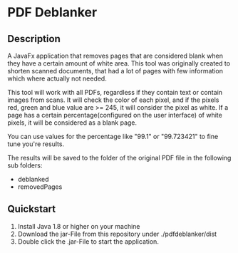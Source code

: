 # PDF Deblanker

Description
-----------
A JavaFx application that removes pages that are considered blank when they have a certain amount of white area.
This tool was originally created to shorten scanned documents, that had a lot of pages with few information which where actually not needed.

This tool will work with all PDFs, regardless if they contain text or contain images from scans.
It will check the color of each pixel, and if the pixels red, green and blue value are >= 245, it will consider the pixel as white.
If a page has a certain percentage(configured on the user interface) of white pixels, it will be considered as a blank page.

You can use values for the percentage like "99.1" or "99.723421" to fine tune you're results.

The results will be saved to the folder of the original PDF file in the following sub folders:
  - deblanked
  - removedPages

Quickstart
----------
1. Install Java 1.8 or higher on your machine
2. Download the jar-File from this repository under ./pdfdeblanker/dist
3. Double click the .jar-File to start the application.
  
